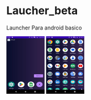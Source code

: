 # Laucher_beta
Launcher Para android basico

<img style="width:100px;height:150px" src="https://github.com/laulaiu/Laucher_beta/blob/master/img1.jpg"/>
<img style="width:100px;height:150px" src="https://github.com/laulaiu/Laucher_beta/blob/master/img2.jpg"/>

